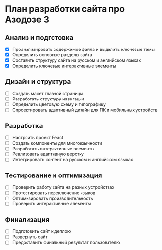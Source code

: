 # План разработки сайта про Азодозе 3

## Анализ и подготовка
- [x] Проанализировать содержимое файла и выделить ключевые темы
- [x] Определить основные разделы сайта
- [x] Составить структуру сайта на русском и английском языках
- [x] Определить ключевые интерактивные элементы

## Дизайн и структура
- [ ] Создать макет главной страницы
- [ ] Разработать структуру навигации
- [ ] Определить цветовую схему и типографику
- [ ] Спроектировать адаптивный дизайн для ПК и мобильных устройств

## Разработка
- [ ] Настроить проект React
- [ ] Создать компоненты для многоязычности
- [ ] Разработать интерактивные элементы
- [ ] Реализовать адаптивную верстку
- [ ] Интегрировать контент на русском и английском языках

## Тестирование и оптимизация
- [ ] Проверить работу сайта на разных устройствах
- [ ] Протестировать переключение языков
- [ ] Оптимизировать производительность
- [ ] Проверить интерактивные элементы

## Финализация
- [ ] Подготовить сайт к деплою
- [ ] Развернуть сайт
- [ ] Предоставить финальный результат пользователю
